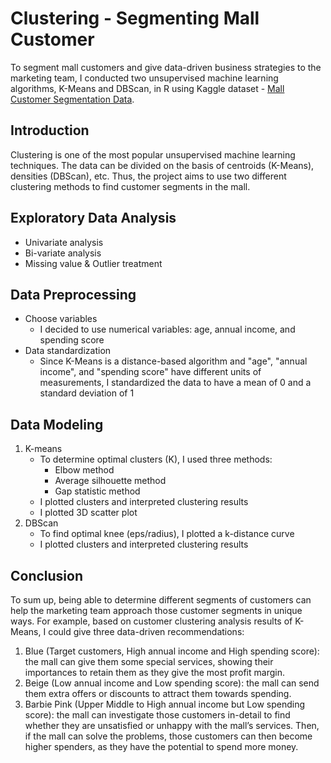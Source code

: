 # Clustering - Segmenting Mall Customer
To segment mall customers and give data-driven business strategies to the marketing team, I conducted two unsupervised machine learning algorithms, K-Means and DBScan, in R using Kaggle dataset - [Mall Customer Segmentation Data](https://www.kaggle.com/vjchoudhary7/customer-segmentation-tutorial-in-python).
## Introduction
Clustering is one of the most popular unsupervised machine learning techniques. The data can be divided on the basis of centroids (K-Means), densities (DBScan), etc. Thus, the project aims to use two different clustering methods to find customer segments in the mall.
## Exploratory Data Analysis
   - Univariate analysis
   - Bi-variate analysis
   - Missing value & Outlier treatment
## Data Preprocessing
   - Choose variables
     - I decided to use numerical variables: age, annual income, and spending score
   - Data standardization
     - Since K-Means is a distance-based algorithm and "age", "annual income", and "spending score" have different units of measurements, I standardized the data to have a mean of 0 and a standard deviation of 1
## Data Modeling
1.  K-means
    - To determine optimal clusters (K), I used three methods:
      - Elbow method
      - Average silhouette method
      - Gap statistic method
    - I plotted clusters and interpreted clustering results
    - I plotted 3D scatter plot
2. DBScan
   - To find optimal knee (eps/radius), I plotted a k-distance curve
   - I plotted clusters and interpreted clustering results
## Conclusion
To sum up, being able to determine different segments of customers can help the marketing team approach those customer segments in unique ways. For example, based on customer clustering analysis results of K-Means, I could give three data-driven recommendations:
1. Blue (Target customers, High annual income and High spending score): the mall can give them some special services, showing their importances to retain them as they give the most profit margin.
2. Beige (Low annual income and Low spending score): the mall can send them extra offers or discounts to attract them towards spending.
3. Barbie Pink (Upper Middle to High annual income but Low spending score): the mall can investigate those customers in-detail to find whether they are unsatisfied or unhappy with the mall’s services. Then, if the mall can solve the problems, those customers can then become higher spenders, as they have the potential to spend more money.
